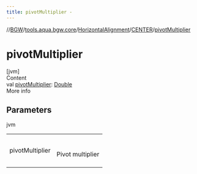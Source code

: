 ```yaml
---
title: pivotMultiplier -
---
```

//[BGW](../../../../index.md)/[tools.aqua.bgw.core](../../index.md)/[HorizontalAlignment](../index.md)/[CENTER](index.md)/[pivotMultiplier](pivot-multiplier.md)



# pivotMultiplier  
[jvm]  
Content  
val [pivotMultiplier](pivot-multiplier.md): [Double](https://kotlinlang.org/api/latest/jvm/stdlib/kotlin/-double/index.html)  
More info  


## Parameters  
  
jvm  
  
| | |
|---|---|
| <a name="tools.aqua.bgw.core/HorizontalAlignment.CENTER/pivotMultiplier/#/PointingToDeclaration/"></a>pivotMultiplier| <a name="tools.aqua.bgw.core/HorizontalAlignment.CENTER/pivotMultiplier/#/PointingToDeclaration/"></a><br><br>Pivot multiplier<br><br>|
  
  



